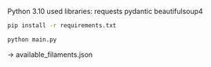 Python 3.10
used libraries: requests pydantic beautifulsoup4

```bash
pip install -r requirements.txt
```

```bash
python main.py
```
-> available_filaments.json